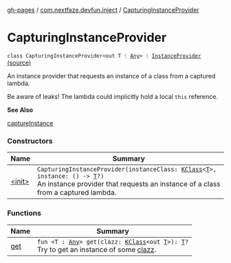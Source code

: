 [gh-pages](../../index.md) / [com.nextfaze.devfun.inject](../index.md) / [CapturingInstanceProvider](./index.md)

# CapturingInstanceProvider

`class CapturingInstanceProvider<out T : `[`Any`](https://kotlinlang.org/api/latest/jvm/stdlib/kotlin/-any/index.html)`> : `[`InstanceProvider`](../-instance-provider/index.md) [(source)](https://github.com/NextFaze/dev-fun/tree/master/devfun-annotations/src/main/java/com/nextfaze/devfun/inject/InstanceProvider.kt#L85)

An instance provider that requests an instance of a class from a captured lambda.

Be aware of leaks! The lambda could implicitly hold a local `this` reference.

**See Also**

[captureInstance](../capture-instance.md)

### Constructors

| Name | Summary |
|---|---|
| [&lt;init&gt;](-init-.md) | `CapturingInstanceProvider(instanceClass: `[`KClass`](https://kotlinlang.org/api/latest/jvm/stdlib/kotlin.reflect/-k-class/index.html)`<`[`T`](index.md#T)`>, instance: () -> `[`T`](index.md#T)`?)`<br>An instance provider that requests an instance of a class from a captured lambda. |

### Functions

| Name | Summary |
|---|---|
| [get](get.md) | `fun <T : `[`Any`](https://kotlinlang.org/api/latest/jvm/stdlib/kotlin/-any/index.html)`> get(clazz: `[`KClass`](https://kotlinlang.org/api/latest/jvm/stdlib/kotlin.reflect/-k-class/index.html)`<out `[`T`](get.md#T)`>): `[`T`](get.md#T)`?`<br>Try to get an instance of some [clazz](get.md#com.nextfaze.devfun.inject.CapturingInstanceProvider$get(kotlin.reflect.KClass((com.nextfaze.devfun.inject.CapturingInstanceProvider.get.T)))/clazz). |
